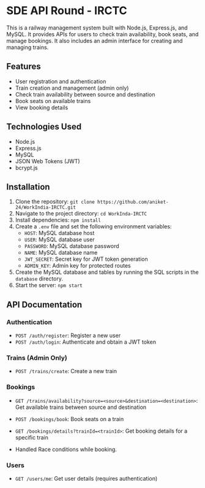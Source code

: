 # SDE API Round - IRCTC

This is a railway management system built with Node.js, Express.js, and MySQL. It provides APIs for users to check train availability, book seats, and manage bookings. It also includes an admin interface for creating and managing trains.

## Features

- User registration and authentication
- Train creation and management (admin only)
- Check train availability between source and destination
- Book seats on available trains
- View booking details

## Technologies Used

- Node.js
- Express.js
- MySQL
- JSON Web Tokens (JWT)
- bcrypt.js

## Installation

1. Clone the repository: `git clone https://github.com/aniket-24/WorkIndia-IRCTC.git`
2. Navigate to the project directory: `cd WorkInda-IRCTC`
3. Install dependencies: `npm install`
4. Create a `.env` file and set the following environment variables:
   - `HOST`: MySQL database host
   - `USER`: MySQL database user
   - `PASSWORD`: MySQL database password
   - `NAME`: MySQL database name
   - `JWT_SECRET`: Secret key for JWT token generation
   - `ADMIN_KEY`: Admin key for protected routes
5. Create the MySQL database and tables by running the SQL scripts in the `database` directory.
6. Start the server: `npm start`

## API Documentation

### Authentication

- `POST /auth/register`: Register a new user
- `POST /auth/login`: Authenticate and obtain a JWT token

### Trains (Admin Only)

- `POST /trains/create`: Create a new train

### Bookings

- `GET /trains/availability?source=<source>&destination=<destination>`: Get available trains between source and destination
- `POST /bookings/book`: Book seats on a train
- `GET /bookings/details?trainId=<trainId>`: Get booking details for a specific train

- Handled Race conditions while booking.

### Users

- `GET /users/me`: Get user details (requires authentication)

